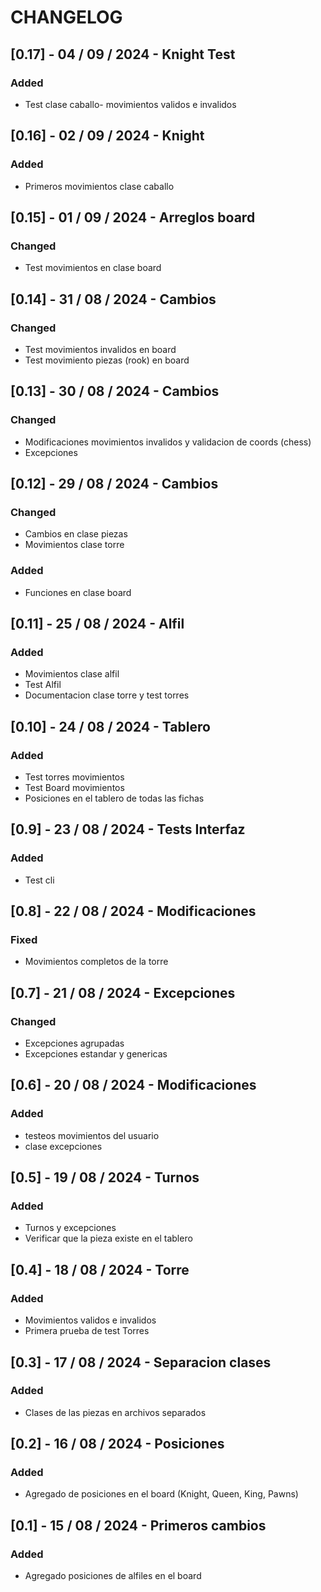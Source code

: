 # CHANGELOG

## [0.17] - 04 / 09 / 2024 - Knight Test

### Added

- Test clase caballo- movimientos validos e invalidos

## [0.16] - 02 / 09 / 2024 - Knight 

### Added

- Primeros movimientos clase caballo

## [0.15] - 01 / 09 / 2024 - Arreglos board 

### Changed

- Test movimientos en clase board

## [0.14] - 31 / 08 / 2024 - Cambios 

### Changed

- Test movimientos invalidos en board
- Test movimiento piezas (rook) en board

## [0.13] - 30 / 08 / 2024 - Cambios 

### Changed

- Modificaciones movimientos invalidos y validacion de coords (chess)
- Excepciones

## [0.12] - 29 / 08 / 2024 - Cambios 

### Changed

- Cambios en clase piezas
- Movimientos clase torre

### Added

- Funciones en clase board

## [0.11] - 25 / 08 / 2024 - Alfil

### Added

- Movimientos clase alfil
- Test Alfil
- Documentacion clase torre y test torres

## [0.10] - 24 / 08 / 2024 - Tablero

### Added

- Test torres movimientos
- Test Board movimientos
- Posiciones en el tablero de todas las fichas

## [0.9] - 23 / 08 / 2024 - Tests Interfaz

### Added

- Test cli

## [0.8] - 22 / 08 / 2024 - Modificaciones

### Fixed

- Movimientos completos de la torre

## [0.7] - 21 / 08 / 2024 - Excepciones

### Changed

- Excepciones agrupadas
- Excepciones estandar y genericas 

## [0.6] - 20 / 08 / 2024 - Modificaciones

### Added

- testeos movimientos del usuario
- clase excepciones

## [0.5] - 19 / 08 / 2024 - Turnos

### Added

- Turnos y excepciones
- Verificar que la pieza existe en el tablero

## [0.4] - 18 / 08 / 2024 - Torre

### Added

- Movimientos validos e invalidos
- Primera prueba de test Torres

## [0.3] - 17 / 08 / 2024 - Separacion clases

### Added

- Clases de las piezas en archivos separados

## [0.2] - 16 / 08 / 2024 - Posiciones

### Added

- Agregado de posiciones en el board (Knight, Queen, King, Pawns)


## [0.1] - 15 / 08 / 2024 - Primeros cambios

### Added

- Agregado posiciones de alfiles en el board